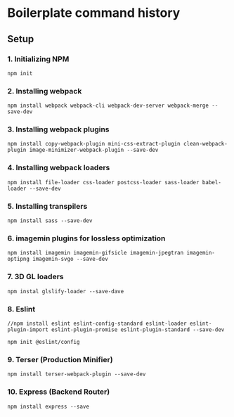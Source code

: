 # Boilerplate command history

## Setup

### 1. Initializing NPM

```
npm init
```

### 2. Installing webpack

```
npm install webpack webpack-cli webpack-dev-server webpack-merge --save-dev
```

### 3. Installing webpack plugins

```
npm install copy-webpack-plugin mini-css-extract-plugin clean-webpack-plugin image-minimizer-webpack-plugin --save-dev
```

### 4. Installing webpack loaders

```
npm install file-loader css-loader postcss-loader sass-loader babel-loader --save-dev
```

### 5. Installing transpilers

```
npm install sass --save-dev
```

### 6. imagemin plugins for lossless optimization

```
npm install imagemin imagemin-gifsicle imagemin-jpegtran imagemin-optipng imagemin-svgo --save-dev
```

### 7. 3D GL loaders

```
npm instal glslify-loader --save-dave
```

### 8. Eslint

```
//npm install eslint eslint-config-standard eslint-loader eslint-plugin-import eslint-plugin-promise eslint-plugin-standard --save-dev

npm init @eslint/config
```

### 9. Terser (Production Minifier)

```
npm install terser-webpack-plugin --save-dev
```

### 10. Express (Backend Router)

```
npm install express --save
```
